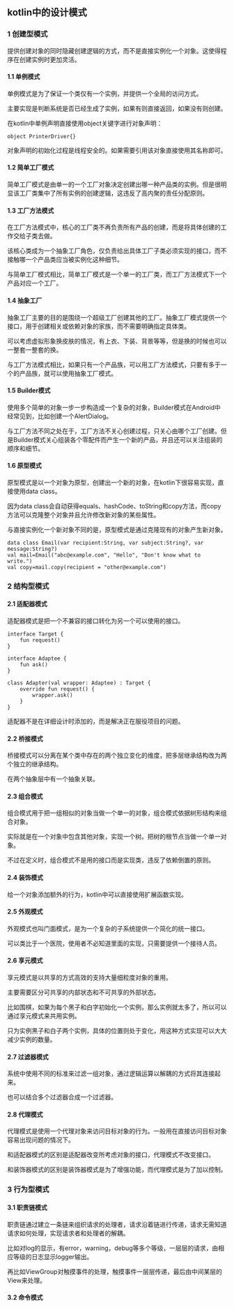 ## kotlin中的设计模式

### 1 创建型模式

提供创建对象的同时隐藏创建逻辑的方式，而不是直接实例化一个对象。这使得程序在创建实例时更加灵活。

#### 1.1 单例模式

单例模式是为了保证一个类仅有一个实例，并提供一个全局的访问方式。

主要实现是判断系统是否已经生成了实例，如果有则直接返回，如果没有则创建。

在kotlin中单例声明直接使用object关键字进行对象声明：

    object PrinterDriver{}
    
对象声明的初始化过程是线程安全的。如果需要引用该对象直接使用其名称即可。

#### 1.2 简单工厂模式

简单工厂模式是由单一的一个工厂对象决定创建出哪一种产品类的实例。但是很明显该工厂类集中了所有实例的创建逻辑，这违反了高内聚的责任分配原则。

#### 1.3 工厂方法模式

在工厂方法模式中，核心的工厂类不再负责所有产品的创建，而是将具体创建的工作交给子类去做。

该核心类成为一个抽象工厂角色，仅负责给出具体工厂子类必须实现的接口，而不接触哪一个产品类应当被实例化这种细节。

与简单工厂模式相比，简单工厂模式是一个单一的工厂类，而工厂方法模式下一个产品对应一个工厂。

#### 1.4 抽象工厂

抽象工厂主要的目的是围绕一个超级工厂创建其他的工厂。抽象工厂模式提供一个接口，用于创建相关或依赖对象的家族，而不需要明确指定具体类。

可以考虑虚拟形象换皮肤的情况，有上衣、下装、背景等等，但是换的时候也可以一整套一整套的换。

与工厂方法模式相比，如果只有一个产品族，可以用工厂方法模式，只要有多于一个的产品族，就可以使用抽象工厂模式。

#### 1.5 Builder模式

使用多个简单的对象一步一步构造成一个复杂的对象，Builder模式在Android中经常见到，比如创建一个AlertDialog。

与工厂方法不同之处在于，工厂方法不关心创建过程，只关心由哪个工厂创建。但是Builder模式关心组装各个零配件而产生一个新的产品，并且还可以关注组装的顺序和细节。

#### 1.6 原型模式

原型模式是以一个对象为原型，创建出一个新的对象，在kotlin下很容易实现，直接使用data class。

因为data class会自动获得equals、hashCode、toString和copy方法，而copy方法可以克隆整个对象并且允许修改新对象的某些属性。

与直接实例化一个新对象不同的是，原型模式是通过克隆现有的对象产生新对象。

    data class Email(var recipient:String, var subject:String?, var message:String?)
    val mail=Email("abc@example.com", "Hello", "Don't know what to write.")
    val copy=mail.copy(recipient = "other@example.com")

### 2 结构型模式

#### 2.1 适配器模式

适配器模式是把一个不兼容的接口转化为另一个可以使用的接口。

    interface Target {
        fun request()
    }
    
    interface Adaptee {
        fun ask()
    }
    
    class Adapter(val wrapper: Adaptee) : Target {
        override fun request() {
            wrapper.ask()
        }
    }
    
适配器不是在详细设计时添加的，而是解决正在服役项目的问题。

#### 2.2 桥接模式

桥接模式可以分离在某个类中存在的两个独立变化的维度，把多层继承结构改为两个独立的继承结构。

在两个抽象层中有一个抽象关联。

#### 2.3 组合模式

组合模式用于把一组相似的对象当做一个单一的对象，组合模式依据树形结构来组合对象。

实际就是在一个对象中包含其他对象，实现一个树。把树的根节点当做一个单一对象。

不过在定义时，组合模式不是用的接口而是实现类，违反了依赖倒置的原则。

#### 2.4 装饰模式

给一个对象添加额外的行为，kotlin中可以直接使用扩展函数实现。

#### 2.5 外观模式

外观模式也叫门面模式，是为一个复杂的子系统提供一个简化的统一接口。

可以类比于一个医院，使用者不必知道里面的实现，只需要提供一个接待人员。

#### 2.6 享元模式

享元模式是以共享的方式高效的支持大量细粒度对象的重用。

主要需要区分可共享的内部状态和不可共享的外部状态。

比如围棋，如果为每个黑子和白字初始化一个实例，那么实例就太多了，所以可以通过享元模式来共用实例。

只为实例黑子和白子两个实例，具体的位置则处于变化，用这种方式实现可以大大减少实例的数量。

#### 2.7 过滤器模式

系统中使用不同的标准来过滤一组对象，通过逻辑运算以解耦的方式将其连接起来。

也可以结合多个过滤器合成一个过滤器。

#### 2.8 代理模式

代理模式是使用一个代理对象来访问目标对象的行为。一般用在直接访问目标对象容易出现问题的情况下。

和适配器模式的区别是适配器改变所考虑对象的接口，代理模式不改变接口。

和装饰器模式的区别是装饰器模式是为了增强功能，而代理模式是为了加以控制。

### 3 行为型模式

#### 3.1 职责链模式

职责链通过建立一条链来组织请求的处理者，请求沿着链进行传递，请求无需知道请求如何处理，实现请求者和处理者的解耦。

比如对log的显示，有error，warning，debug等多个等级，一层层的请求，由相应等级的日志显示logger输出。

再比如ViewGroup对触摸事件的处理，触摸事件一层层传递，最后由中间某层的View来处理。

#### 3.2 命令模式

